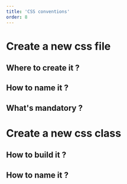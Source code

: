```yaml
---
title: 'CSS conventions'
order: 8
---
```


# Create a new css file

## Where to create it ?

## How to name it ?

## What's mandatory ?

# Create a new css class

## How to build it ?

## How to name it ?